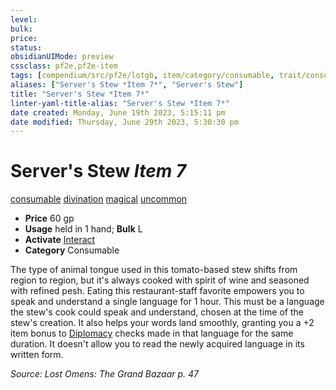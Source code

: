 ```yaml
---
level:
bulk:
price:
status:
obsidianUIMode: preview
cssclass: pf2e,pf2e-item
tags: [compendium/src/pf2e/lotgb, item/category/consumable, trait/consumable, trait/divination, trait/magical, trait/uncommon]
aliases: ["Server's Stew *Item 7*", "Server's Stew"]
title: "Server's Stew *Item 7*"
linter-yaml-title-alias: "Server's Stew *Item 7*"
date created: Monday, June 19th 2023, 5:15:11 pm
date modified: Thursday, June 29th 2023, 5:30:30 pm
---
```


# Server's Stew *Item 7*

[consumable](rules/traits/consumable.md) [divination](rules/traits/divination.md) [magical](rules/traits/magical.md) [uncommon](rules/traits/uncommon.md)  

- **Price** 60 gp
- **Usage** held in 1 hand; **Bulk** L
- **Activate** [Interact](rules/actions/interact.md)
- **Category** Consumable

The type of animal tongue used in this tomato-based stew shifts from region to region, but it's always cooked with spirit of wine and seasoned with refined pesh. Eating this restaurant-staff favorite empowers you to speak and understand a single language for 1 hour. This must be a language the stew's cook could speak and understand, chosen at the time of the stew's creation. It also helps your words land smoothly, granting you a +2 item bonus to [Diplomacy](compendium/skills.md#Diplomacy) checks made in that language for the same duration. It doesn't allow you to read the newly acquired language in its written form.

*Source: Lost Omens: The Grand Bazaar p. 47*
